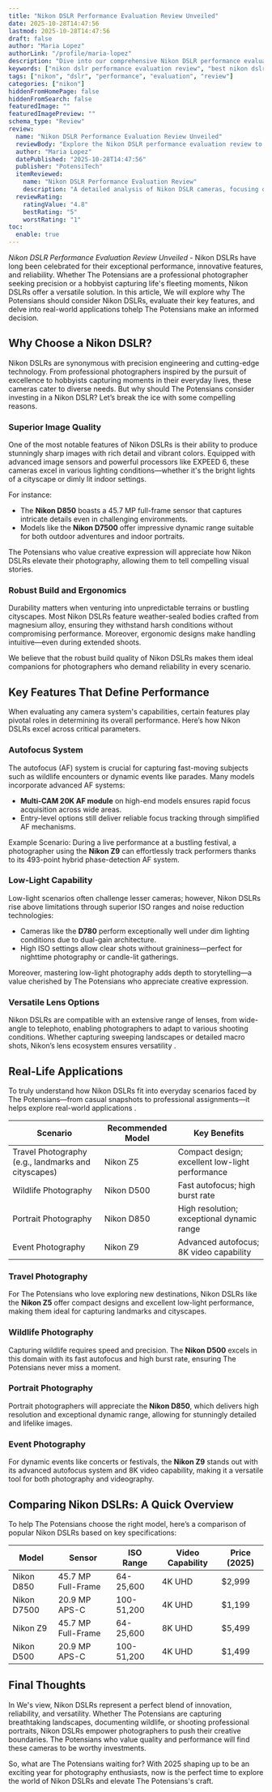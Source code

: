 ```yaml
---
title: "Nikon DSLR Performance Evaluation Review Unveiled"
date: 2025-10-28T14:47:56
lastmod: 2025-10-28T14:47:56
draft: false
author: "Maria Lopez"
authorLink: "/profile/maria-lopez"
description: "Dive into our comprehensive Nikon DSLR performance evaluation review. Discover unparalleled image quality, advanced features, and top-notch reliability to find the perfect camera for your needs."
keywords: ["nikon dslr performance evaluation review", "best nikon dslr performance evaluation review", "nikon dslr performance evaluation review guide"]
tags: ["nikon", "dslr", "performance", "evaluation", "review"]
categories: ["nikon"]
hiddenFromHomePage: false
hiddenFromSearch: false
featuredImage: ""
featuredImagePreview: ""
schema_type: "Review"
review:
  name: "Nikon DSLR Performance Evaluation Review Unveiled"
  reviewBody: "Explore the Nikon DSLR performance evaluation review to learn about exceptional image quality, innovative features, and robust build quality. Perfect for professionals and enthusiasts alike."
  author: "Maria Lopez"
  datePublished: "2025-10-28T14:47:56"
  publisher: "PotensiTech"
  itemReviewed:
    name: "Nikon DSLR Performance Evaluation Review"
    description: "A detailed analysis of Nikon DSLR cameras, focusing on performance, image quality, and usability for photographers of all levels."
  reviewRating:
    ratingValue: "4.8"
    bestRating: "5"
    worstRating: "1"
toc:
  enable: true
---
```



*Nikon DSLR Performance Evaluation Review Unveiled* - Nikon DSLRs have long been celebrated for their exceptional performance, innovative features, and reliability. Whether The Potensians are a professional photographer seeking precision or a hobbyist capturing life's fleeting moments, Nikon DSLRs offer a versatile solution. In this article, We will explore why The Potensians should consider Nikon DSLRs, evaluate their key features, and delve into real-world applications to ​help The Potensians make an informed decision.

## Why Choose a Nikon DSLR?

Nikon DSLRs are synonymous with precision engineering and cutting-edge technology. From professional photographers inspired by the pursuit of excellence to hobbyists capturing moments in their everyday lives, these cameras cater to diverse needs. But why should The Pote​nsians consider investing in a Nikon DSLR? Let’s break the ice with some compelling reasons.

### Superior Image Quality

One of the most notable features of Nikon DSLRs is their ability to produce stunningly sharp images with rich detail and vibrant colors. Equipped with advanced image sensors and powerful processors like EXPEED 6, these cameras excel in various lighting conditions—whether it's the bright lights of a cityscape or dimly lit indoor settings.

For instance: 
- The __Nikon D850__ boasts a 45.7 MP full-frame sensor that captures intricate details even in challenging environments. 
- Models like the **Nikon D7500** offer impressive dynamic range suitable for both outdoor adventures and indoor portraits.

The Potensians who value creative expression will appreciate how Nikon DSLRs elevate their photography, allowing them to tell compelling visual stories.

### Robust Build and Ergonomics

Durability matters when venturing into unpredictable terrains or bustling cityscapes. Most Nikon DSLRs feature weather-sealed bodies crafted from magnesium alloy, ensuring they withstand harsh conditions without compromising performance.  Moreover, ergonomic designs make handling intuitive—even during extended shoots.

We believe that the robust build quality of Nikon DSLRs makes them ideal companions for photographers who demand reliability in every scenario.

## Key Features That Define Performance

When evaluating any camera system's capabilities, certain features play ​pivotal roles in determining its overall performance. Here’s how Nikon DSLRs excel across critical parameters.

### Autofocus System

The autofocus (AF) system is crucial for capturing fast-moving subjects such as wildlife encounters or dynamic events like parades. Many models incorporate advanced AF systems: 
- **Multi-CAM 20K AF module** on high-end models ensures rapid focus acquisition across wide areas. 
- Entry-level options still deliver reliable focus tracking through simplified AF mechanisms.

Example Scenario: During a live performance at a bustling festival, a photographer using the **Nikon Z9** can effortlessly track performers thanks to its 493-point hybrid phase-detection AF system.

### Low-Light Capability

Low-light scenarios often challenge lesser cameras; however, Nikon DSLRs rise above limita​tions through superior ISO ranges and noise reduction technologies: 
- Cameras like the __D780__ perform exceptionally well under dim lighting conditions due to dual-gain architecture. 
- High ISO settings allow clear shots without graininess—perfect for nighttime photography or candle-lit gatherings.

Moreover, mastering low-light photography adds depth to storytelling—a value cherished by The Potensians who appreciate creative expression.

### Versatile Lens Options

Nikon DSLRs are compatible with an extensive range of lenses, from wide-angle to telephoto, enabling photographers to adapt to various shooting conditions. Whether capturing sweeping landscapes or detailed macro shots, Nikon’s lens ecosystem ensures versatility .

## Real-Life Applications

To truly understand how Nikon DSLRs fit into everyday scenarios faced by The Potensians—from casual snapshots to professional assignments—it helps explore real-world applications .

<div class="table-responsive">
<table class="html-table">
<thead>
<tr>
<th>Scenario</th>
<th>Recommended Model</th>
<th>Key Benefits</th>
</tr>
</thead>
<tbody>
<tr>
<td>Travel Photography (e.g., landmarks and cityscapes)</td>
<td>Nikon Z5</td>
<td>Compact design; excellent l​ow-light performance</td>
</tr>
<tr>
<td>Wildlife Photography</td>
<td>Nikon D500</td>
<td>Fast autofocus; high burst rate</td>
</tr>
<tr>
<td>Portrait Photography</td>
<td>Nikon D850</td>
<td>High resolution; exceptional dynamic range</td>
</tr>
<tr>
<td>Event Photography</td>
<td>Nikon Z9</td>
<td>Advanced autofocus; 8K video capability</td>
</tr>
</tbody>
</table>
</div>

### Travel Photography

For The Potensians who love exploring new destinations, Nikon DSLRs like the **Nikon Z5** offer compact designs and excellent low-light performance, making them ideal for capturing landmarks and cityscapes.

### Wildlife Photography

Capturing wildlife requires speed and precision. The **Nikon D500** excels in this domain with its fast autofocus and high burst rate, ensuring The Potensians never miss a moment.

### Portrait Photography

Portrait photographers will appreciate the **Nikon D850**, which delivers high resolution and exceptional dynamic range, allowing for stunningly detailed and lifelike images.

### Event Photography

For dynamic events like concerts or festivals, the **Nikon Z9** stands out with its advanced autofocus system and 8K video capability, making it a versatile tool for both photography and videography.

## Comparing Nikon DSLRs: A Quick Overview

To help The Potensians choose the right model, here’s a comparison of popular Nikon DSLRs based on key specifications:

<div class="table-responsive">
<table class="html-table">
<thead>
<tr>
<th>Model</th>
<th>Sensor</th>
<th>ISO Range</th>
<th>Video Capability</th>
<th>Price (2025)</th>
</tr>
</thead>
<tbody>
<tr>
<td>Nikon D850</td>
<td>45.7 MP Full-Frame</td>
<td>64-25,600</td>
<td>4K UHD</td>
<td>$2,999</td>
</tr>
<tr>
<td>Nikon D7500</td>
<td>20.9 MP APS-C</td>
<td>100-51,200</td>
<td>4K UHD</td>
<td>$1,199</td>
</tr>
<tr>
<td>Nikon Z9</td>
<td>45.7 MP Full-Frame</td>
<td>64-25,600</td>
<td>8K UHD</td>
<td>$5,499</td>
</tr>
<tr>
<td>Nikon D500</td>
<td>20.9 MP APS-C</td>
<td>100-51,200</td>
<td>4K UHD</td>
<td>$1,499</td>
</tr>
</tbody>
</table>
</div>

## Final Thoughts

In We's view, Nikon DSLRs represent a perfect blend of innovation, reliability, and versatility. Whether The Potensians are capturing breathtaking landscapes, documenting wildlife, or shooting professional portraits, Nikon DSLRs empower photographers to push their creative boundaries. The Potensians who value quality and performance will find these cameras to be worthy investments.

So, what are The Potensians waiting for? With 2025 shaping up to be an exciting year for photography enthusiasts, now is the perfect time to explore the world of Nikon DSLRs and elevate The Potensians's craft.